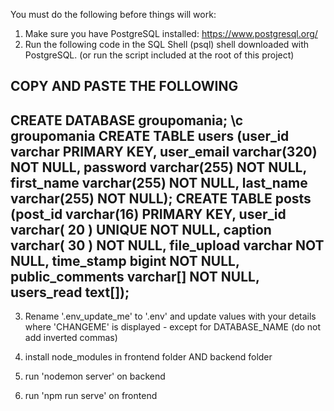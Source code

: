 You must do the following before things will work:

1. Make sure you have PostgreSQL installed: https://www.postgresql.org/
2. Run the following code in the SQL Shell (psql) shell downloaded with PostgreSQL. (or run the script included at the root of this project)

COPY AND PASTE THE FOLLOWING
--------------------
CREATE DATABASE groupomania;
\c groupomania
CREATE TABLE users (user_id varchar PRIMARY KEY, user_email varchar(320) NOT NULL, password varchar(255) NOT NULL, first_name varchar(255) NOT NULL, last_name varchar(255) NOT NULL);
CREATE TABLE posts (post_id varchar(16) PRIMARY KEY, user_id varchar( 20 ) UNIQUE NOT NULL, caption varchar( 30 ) NOT NULL, file_upload varchar NOT NULL, time_stamp bigint NOT NULL, public_comments varchar[] NOT NULL, users_read text[]);
--------------------

3. Rename '.env_update_me' to '.env' and update values with your details where 'CHANGEME' is displayed - except for DATABASE_NAME (do not add inverted commas)
4. install node_modules in frontend folder AND backend folder

5. run 'nodemon server' on backend
6. run 'npm run serve' on frontend